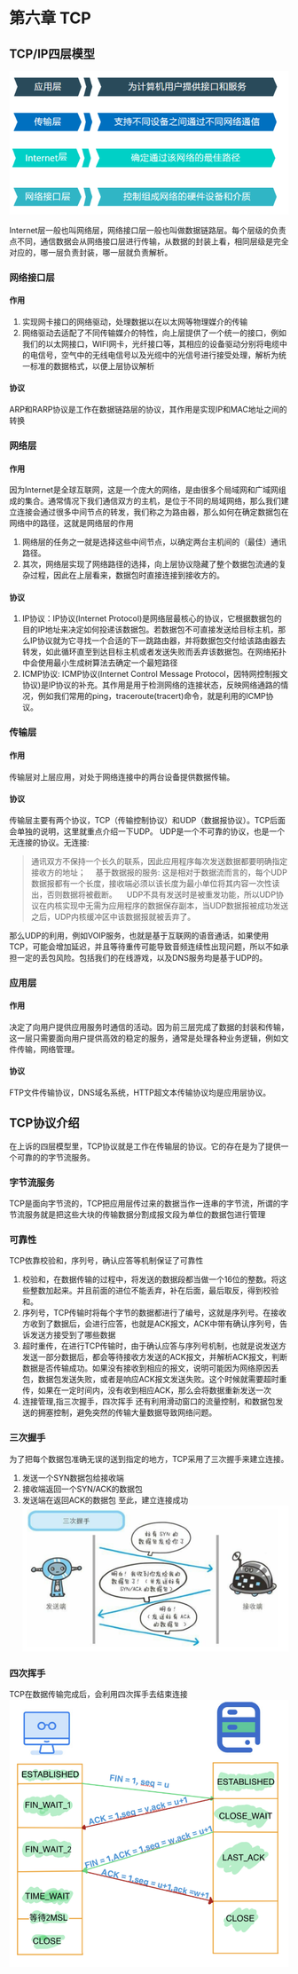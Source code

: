 # 第六章 TCP
## TCP/IP四层模型
![image](../../assets/Pasted_image_20220812145132.png)

Internet层一般也叫网络层，网络接口层一般也叫做数据链路层。每个层级的负责点不同，通信数据会从网络接口层进行传输，从数据的封装上看，相同层级是完全对应的，哪一层负责封装，哪一层就负责解析。
### 网络接口层
#### 作用
1. 实现网卡接口的网络驱动，处理数据以在以太网等物理媒介的传输
2. 网络驱动去适配了不同传输媒介的特性，向上层提供了一个统一的接口，例如我们的以太网接口，WIFI网卡，光纤接口等，其相应的设备驱动分别将电缆中的电信号，空气中的无线电信号以及光缆中的光信号进行接受处理，解析为统一标准的数据格式，以便上层协议解析

#### 协议
ARP和RARP协议是工作在数据链路层的协议，其作用是实现IP和MAC地址之间的转换

### 网络层
#### 作用
因为Internet是全球互联网，这是一个庞大的网络，是由很多个局域网和广域网组成的集合。通常情况下我们通信双方的主机，是位于不同的局域网络，那么我们建立连接会通过很多中间节点的转发，我们称之为路由器，那么如何在确定数据包在网络中的路径，这就是网络层的作用
1. 网络层的任务之一就是选择这些中间节点，以确定两台主机间的（最佳）通讯路径。
2. 其次，网络层实现了网络路径的选择，向上层协议隐藏了整个数据包流通的复杂过程，因此在上层看来，数据包时直接连接到接收方的。
#### 协议
1. IP协议：IP协议(Internet Protocol)是网络层最核心的协议，它根据数据包的目的IP地址来决定如何投递该数据包。若数据包不可直接发送给目标主机，那么IP协议就为它寻找一个合适的下一跳路由器，并将数据包交付给该路由器去转发，如此循环直至到达目标主机或者发送失败而丢弃该数据包。在网络拓扑中会使用最小生成树算法去确定一个最短路径
2. ICMP协议: ICMP协议(Internet Control Message Protocol，因特网控制报文协议)是IP协议的补充。其作用是用于检测网络的连接状态，反映网络通路的情况，例如我们常用的ping，traceroute(tracert)命令，就是利用的ICMP协议。

### 传输层
#### 作用
传输层对上层应用，对处于网络连接中的两台设备提供数据传输。
#### 协议
传输层主要有两个协议，TCP（传输控制协议）和UDP（数据报协议）。TCP后面会单独的说明，这里就重点介绍一下UDP。
UDP是一个不可靠的协议，也是一个无连接的协议。无连接: 

>通讯双方不保持一个长久的联系，因此应用程序每次发送数据都要明确指定接收方的地址；
 基于数据报的服务: 这是相对于数据流而言的，每个UDP数据报都有一个长度，接收端必须以该长度为最小单位将其内容一次性读出，否则数据将被截断。
 UDP不具有发送时是被重发功能，所以UDP协议在内核实现中无需为应用程序的数据保存副本，当UDP数据报被成功发送之后，UDP内核缓冲区中该数据报就被丢弃了。

那么UDP的利用，例如VOIP服务，也就是基于互联网的语音通话，如果使用TCP，可能会增加延迟，并且等待重传可能导致音频连续性出现问题，所以不如承担一定的丢包风险。包括我们的在线游戏，以及DNS服务均是基于UDP的。

### 应用层
#### 作用
决定了向用户提供应用服务时通信的活动。因为前三层完成了数据的封装和传输，这一层只需要面向用户提供高效的稳定的服务，通常是处理各种业务逻辑，例如文件传输，网络管理。
#### 协议
FTP文件传输协议，DNS域名系统，HTTP超文本传输协议均是应用层协议。

## TCP协议介绍
在上诉的四层模型里，TCP协议就是工作在传输层的协议。它的存在是为了提供一个可靠的的字节流服务。

### 字节流服务
TCP是面向字节流的，TCP把应用层传过来的数据当作一连串的字节流，所谓的字节流服务就是把这些大块的传输数据分割成报文段为单位的数据包进行管理
### 可靠性
TCP依靠校验和，序列号，确认应答等机制保证了可靠性
1. 校验和，在数据传输的过程中，将发送的数据段都当做一个16位的整数。将这些整数加起来。并且前面的进位不能丢弃，补在后面，最后取反，得到校验和。
2. 序列号，TCP传输时将每个字节的数据都进行了编号，这就是序列号。在接收方收到了数据后，会进行应答，也就是ACK报文，ACK中带有确认序列号，告诉发送方接受到了哪些数据
3. 超时重传，在进行TCP传输时，由于确认应答与序列号机制，也就是说发送方发送一部分数据后，都会等待接收方发送的ACK报文，并解析ACK报文，判断数据是否传输成功。如果没有接收到相应的报文，说明可能因为网络原因丢包，数据包发送失败，或者是响应ACK报文发送失败。这个时候就需要超时重传，如果在一定时间内，没有收到相应ACK，那么会将数据重新发送一次
4. 连接管理,指三次握手，四次挥手
还有利用滑动窗口的流量控制，和数据包发送的拥塞控制，避免突然的传输大量数据导致网络问题。
###  三次握手
为了把每个数据包准确无误的送到指定的地方，TCP采用了三次握手来建立连接。
1. 发送一个SYN数据包给接收端
2. 接收端返回一个SYN/ACK的数据包
3. 发送端在返回ACK的数据包
至此，建立连接成功
![image](../../assets/Pasted_image_20220813150348.png)
### 四次挥手
TCP在数据传输完成后，会利用四次挥手去结束连接
![image](../../assets/Pasted_image_20220813150653.png)